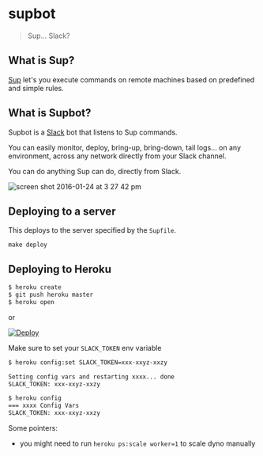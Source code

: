 # supbot

> Sup... Slack?

## What is Sup?

[Sup](https://github.com/pressly/sup) let's you execute commands on remote
machines based on predefined and simple rules.

## What is Supbot?

Supbot is a [Slack](https://www.slack.com) bot that listens to Sup commands.

You can easily monitor, deploy, bring-up, bring-down, tail logs... on any
environment, across any network directly from your Slack channel.

You can do anything Sup can do, directly from Slack.

![screen shot 2016-01-24 at 3 27 42 pm](https://cloud.githubusercontent.com/assets/385670/12538719/1a5c1f48-c2af-11e5-94d9-0be574897f67.png)

## Deploying to a server

This deploys to the server specified by the `Supfile`.

```
make deploy
```

## Deploying to Heroku

```sh
$ heroku create
$ git push heroku master
$ heroku open
```
or

[![Deploy](https://www.herokucdn.com/deploy/button.png)](https://heroku.com/deploy)

Make sure to set your `SLACK_TOKEN` env variable

```sh
$ heroku config:set SLACK_TOKEN=xxx-xxyz-xxzy

Setting config vars and restarting xxxx... done
SLACK_TOKEN: xxx-xxyz-xxzy

$ heroku config
=== xxxx Config Vars
SLACK_TOKEN: xxx-xxyz-xxzy
```

Some pointers:

- you might need to run `heroku ps:scale worker=1` to scale dyno manually

